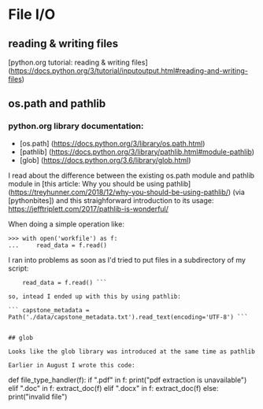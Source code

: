 # File I/O

## reading & writing files

 [python.org tutorial: reading & writing files] (https://docs.python.org/3/tutorial/inputoutput.html#reading-and-writing-files)

## os.path and pathlib

### python.org library documentation:
 * [os.path] (https://docs.python.org/3/library/os.path.html)
 * [pathlib] (https://docs.python.org/3/library/pathlib.html#module-pathlib)
 * [glob] (https://docs.python.org/3.6/library/glob.html)

I read about the difference between the existing os.path module and pathlib module in [this article: Why you should be using pathlib] (https://treyhunner.com/2018/12/why-you-should-be-using-pathlib/) (via [pythonbites]) and this straighforward introduction to its usage: https://jefftriplett.com/2017/pathlib-is-wonderful/

When doing a simple operation like:


```
>>> with open('workfile') as f:
...     read_data = f.read()
```

I ran into problems as soon as I'd tried to put files in a subdirectory of my script:

``` with open('/data/workfile') as f:
    read_data = f.read() ```

so, intead I ended up with this by using pathlib:

``` capstone_metadata = Path('./data/capstone_metadata.txt').read_text(encoding='UTF-8') ```


## glob

Looks like the glob library was introduced at the same time as pathlib 

Earlier in August I wrote this code:

```
def file_type_handler(f):
    if ".pdf" in f:
        print("pdf extraction is unavailable")
    elif ".doc" in f:
        extract_doc(f)
    elif ".docx" in f:
        extract_doc(f)
    else:
        print("invalid file")  
```